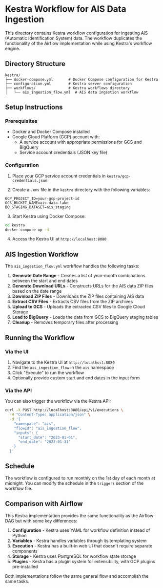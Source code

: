 # Kestra Workflow for AIS Data Ingestion

This directory contains Kestra workflow configuration for ingesting AIS (Automatic Identification System) data. The workflow duplicates the functionality of the Airflow implementation while using Kestra's workflow engine.

## Directory Structure

```
kestra/
├── docker-compose.yml       # Docker Compose configuration for Kestra
├── configuration.yml        # Kestra server configuration
├── workflows/               # Kestra workflows directory
│   └── ais_ingestion_flow.yml  # AIS data ingestion workflow
```

## Setup Instructions

### Prerequisites

- Docker and Docker Compose installed
- Google Cloud Platform (GCP) account with:
  - A service account with appropriate permissions for GCS and BigQuery
  - Service account credentials (JSON key file)

### Configuration

1. Place your GCP service account credentials in `kestra/gcp-credentials.json`

2. Create a `.env` file in the `kestra` directory with the following variables:

```
GCP_PROJECT_ID=your-gcp-project-id
GCS_BUCKET_NAME=ais-data-lake
BQ_STAGING_DATASET=ais_staging
```

3. Start Kestra using Docker Compose:

```bash
cd kestra
docker compose up -d
```

4. Access the Kestra UI at `http://localhost:8080`

## AIS Ingestion Workflow

The `ais_ingestion_flow.yml` workflow handles the following tasks:

1. **Generate Date Range** - Creates a list of year-month combinations between the start and end dates
2. **Generate Download URLs** - Constructs URLs for the AIS data ZIP files based on the date range
3. **Download ZIP Files** - Downloads the ZIP files containing AIS data
4. **Extract CSV Files** - Extracts CSV files from the ZIP archives
5. **Upload to GCS** - Uploads the extracted CSV files to Google Cloud Storage
6. **Load to BigQuery** - Loads the data from GCS to BigQuery staging tables
7. **Cleanup** - Removes temporary files after processing

## Running the Workflow

### Via the UI

1. Navigate to the Kestra UI at `http://localhost:8080`
2. Find the `ais_ingestion_flow` in the `ais` namespace
3. Click "Execute" to run the workflow
4. Optionally provide custom start and end dates in the input form

### Via the API

You can also trigger the workflow via the Kestra API:

```bash
curl -X POST http://localhost:8080/api/v1/executions \
  -H "Content-Type: application/json" \
  -d '{
    "namespace": "ais",
    "flowId": "ais_ingestion_flow",
    "inputs": {
      "start_date": "2023-01-01",
      "end_date": "2023-01-31"
    }
  }'
```

## Schedule

The workflow is configured to run monthly on the 1st day of each month at midnight. You can modify the schedule in the `triggers` section of the workflow file.

## Comparison with Airflow

This Kestra implementation provides the same functionality as the Airflow DAG but with some key differences:

1. **Configuration** - Kestra uses YAML for workflow definition instead of Python
2. **Variables** - Kestra handles variables through its templating system
3. **Execution** - Kestra has a built-in web UI that doesn't require separate components
4. **Storage** - Kestra uses PostgreSQL for workflow state storage
5. **Plugins** - Kestra has a plugin system for extensibility, with GCP plugins pre-installed

Both implementations follow the same general flow and accomplish the same tasks.
